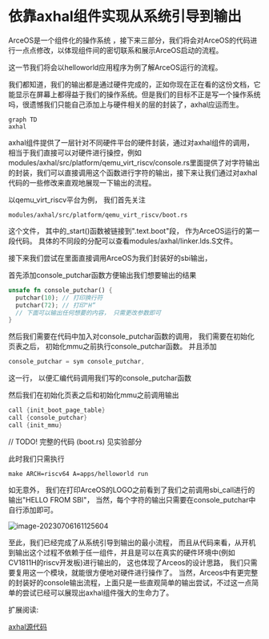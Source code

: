 # 依靠axhal组件实现从系统引导到输出

ArceOS是一个组件化的操作系统 ，接下来三部分，我们将会对ArceOS的代码进行一点点修改，以体现组件间的密切联系和展示ArceOS启动的流程。

这一节我们将会以helloworld应用程序为例了解ArceOS运行的流程。

我们都知道，我们的输出都是通过硬件完成的，正如你现在正在看的这份文档，它能显示在屏幕上都得益于我们的操作系统。但是我们的目标不正是写一个操作系统吗，很遗憾我们只能自己添加上与硬件相关的层的封装了，axhal应运而生。

```mermaid
graph TD
axhal
```

axhal组件提供了一层针对不同硬件平台的硬件封装，通过对axhal组件的调用，相当于我们直接可以对硬件进行操控，例如modules/axhal/src/platform/qemu_virt_riscv/console.rs里面提供了对字符输出的封装，我们可以直接调用这个函数进行字符的输出，接下来让我们通过对axhal代码的一些修改来直观地展现一下输出的流程。

以qemu_virt_riscv平台为例， 我们首先关注

``` shell
modules/axhal/src/platform/qemu_virt_riscv/boot.rs 
```

这个文件， 其中的_start()函数被链接到".text.boot"段， 作为ArceOS运行的第一段代码。  具体的不同段的分配可以查看modules/axhal/linker.lds.S文件。

接下来我们尝试在里面直接调用ArceOS为我们封装好的sbi输出，

首先添加console_putchar函数方便输出我们想要输出的结果

```rust
unsafe fn console_putchar() {
  putchar(10); // 打印换行符
  putchar(72); // 打印"H“
  // 下面可以输出任何想要的内容， 只需更改参数即可
}
```

然后我们需要在代码中加入对console_putchar函数的调用， 我们需要在初始化页表之后， 初始化mmu之前执行console_putchar函数。 并且添加

```rust
console_putchar = sym console_putchar,
```

这一行， 以便汇编代码调用我们写的console_putchar函数

然后我们在初始化页表之后和初始化mmu之前调用输出

```rust
call {init_boot_page_table}
call {console_putchar}
call {init_mmu}
```

//  TODO!  完整的代码 (boot.rs) 见实验部分

此时我们只需执行

```shell
make ARCH=riscv64 A=apps/helloworld run
```

 如无意外， 我们在打印ArceOS的LOGO之前看到了我们之前调用sbi_call进行的输出"HELLO FROM SBI"， 当然，每个字符的输出只需要在console_putchar中自行添加即可。 

![image-20230706161125604](https://s2.loli.net/2023/07/06/OKws6HjEV478J5D.png)

至此，我们已经完成了从系统引导到输出的最小流程， 而且从代码来看，从开机到输出这个过程不依赖于任一组件，并且是可以在真实的硬件环境中(例如CV1811H的riscv开发板)进行输出的， 这也体现了Arceos的设计思路， 我们只需要复用这一个模块，就能很方便地对硬件进行操作了。 当然，Arceos中有更完整的封装好的console输出流程，上面只是一些直观简单的输出尝试，不过这一点简单的尝试已经可以展现出axhal组件强大的生命力了。

扩展阅读: 

  [axhal源代码]( https://github.com/rcore-os/arceos/tree/main/modules/axhal)